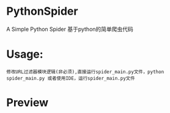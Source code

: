 # PythonSpider
A Simple Python Spider
基于python的简单爬虫代码
# Usage:
	修改URL过滤器模块逻辑(非必须),直接运行spider_main.py文件，python spider_main.py 或者使用IDE，运行spider_main.py文件
	
# Preview

